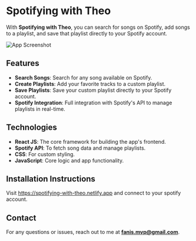# Spotifying with Theo

With **Spotifying with Theo**, you can search for songs on Spotify, add songs to a playlist, and save that playlist directly to your Spotify account.

![App Screenshot](./public/Screenshot.bmp)

## Features
- **Search Songs**: Search for any song available on Spotify.
- **Create Playlists**: Add your favorite tracks to a custom playlist.
- **Save Playlists**: Save your custom playlist directly to your Spotify account.
- **Spotify Integration**: Full integration with Spotify's API to manage playlists in real-time.

## Technologies
- **React JS**: The core framework for building the app's frontend.
- **Spotify API**: To fetch song data and manage playlists.
- **CSS**: For custom styling.
- **JavaScript**: Core logic and app functionality.

## Installation Instructions
Visit https://spotifying-with-theo.netlify.app and connect to your spotify account.
## Contact
For any questions or issues, reach out to me at **fanis.mvp@gmail.com**.
